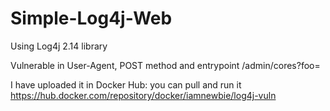 # Simple-Log4j-Web

Using Log4j 2.14 library

Vulnerable in User-Agent, POST method and entrypoint /admin/cores?foo=

I have uploaded it in Docker Hub: you can pull and run it
https://hub.docker.com/repository/docker/iamnewbie/log4j-vuln
